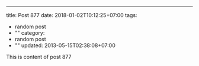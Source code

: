 ---
title: Post 877
date: 2018-01-02T10:12:25+07:00
tags:
  - random post
  - ""
category:
  - random post
  - ""
updated: 2013-05-15T02:38:08+07:00

This is content of post 877
